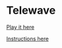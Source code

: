 # Telewave

[Play it here](https://ihtfy.github.io/telewave/)

[Instructions here](instructions.md)
